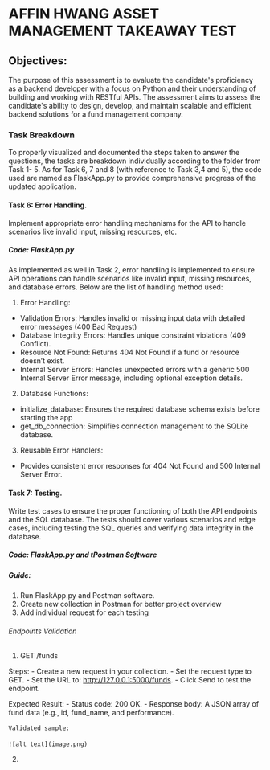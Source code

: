 # AFFIN HWANG ASSET MANAGEMENT TAKEAWAY TEST

## Objectives:
The purpose of this assessment is to evaluate the candidate's proficiency as a backend developer with a focus on Python and their understanding of building and working with RESTful APIs. The assessment aims to assess the candidate's ability to design, develop, and maintain scalable and efficient backend solutions for a fund management company.

### Task Breakdown
To properly visualized and documented the steps taken to answer the questions, the tasks are breakdown individually according to the folder from Task 1- 5. As for Task 6, 7 and 8 (with reference to Task 3,4 and 5), the code used are named as FlaskApp.py to provide comprehensive progress of the updated application.

#### Task 6: Error Handling.
Implement appropriate error handling mechanisms for the API to handle scenarios like invalid input, missing resources, etc.
##### Code: FlaskApp.py
As implemented as well in Task 2, error handling is implemented to ensure API operations can handle scenarios like invalid input, missing resources, and database errors. Below are the list of handling method used:

1. Error Handling:
- Validation Errors: Handles invalid or missing input data with detailed error messages (400 Bad Request)
- Database Integrity Errors: Handles unique constraint violations (409 Conflict).
- Resource Not Found: Returns 404 Not Found if a fund or resource doesn’t exist.
- Internal Server Errors: Handles unexpected errors with a generic 500 Internal Server Error message, including optional exception details.

2. Database Functions:
- initialize_database: Ensures the required database schema exists before starting the app
- get_db_connection: Simplifies connection management to the SQLite database.

3. Reusable Error Handlers:
- Provides consistent error responses for 404 Not Found and 500 Internal Server Error.

#### Task 7: Testing. 
Write test cases to ensure the proper functioning of both the API endpoints and the SQL database. The tests should cover various scenarios and edge cases, including testing the SQL queries and verifying data integrity in the database.
##### Code: FlaskApp.py and tPostman Software

##### Guide:
1. Run FlaskApp.py and Postman software.
2. Create new collection in Postman for better project overview
3. Add individual request for each testing

###### Endpoints Validation
1. GET /funds

Steps:
    - Create a new request in your collection.
    - Set the request type to GET.
    - Set the URL to: http://127.0.0.1:5000/funds.
    - Click Send to test the endpoint.

Expected Result:
    - Status code: 200 OK.
    - Response body: A JSON array of fund data (e.g., id, fund_name, and performance).

    Validated sample:

    ![alt text](image.png)

2. 


